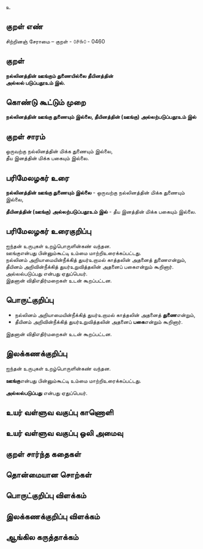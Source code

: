 உ

## குறள் எண் 

சிற்றினஞ் சேராமை – குறள் - ௦௪௬௦ - 0460  

## குறள் 

**நல்லினத்தின் ஊங்கும் துணையில்லை தீயினத்தின்  
அல்லல் படுப்பதூஉம் இல்.**  

## கொண்டு கூட்டும் முறை

**நல்லினத்தின் ஊங்கு துணையும் இல்லை, தீயினத்தின் (ஊங்கு) அல்லற்படுப்பதூஉம் இல்**

## குறள் சாரம் 

ஒருவற்கு நல்லினத்தின் மிக்க துணையும் இல்லை,  
தீய இனத்தின் மிக்க பகையும் இல்லை.     

## பரிமேலழகர் உரை

**நல்லினத்தின் ஊங்கு துணையும் இல்லை** - ஒருவற்கு நல்லினத்தின் மிக்க துணையும் இல்லை,  

**தீயினத்தின் (ஊங்கு) அல்லற்படுப்பதூஉம் இல்** - தீய இனத்தின் மிக்க பகையும் இல்லை.   

## பரிமேலழகர் உரைகுறிப்பு   

ஐந்தன் உருபுகள் உறழ்பொருளின்கண் வந்தன.  
ஊங்குஎன்பது பின்னும்கூட்டி உம்மை மாற்றிஉரைக்கப்பட்டது.  
நல்லினம் அறியாமையின்நீக்கித் துயர்உறாமல் காத்தலின் அதனைத் துணைஎன்றும், தீயினம் அறிவின்நீக்கித் துயர்உறுவித்தலின் அதனைப் பகைஎன்றும் கூறினார்.   
அல்லல்படுப்பது என்பது ஏதுப்பெயர்.  
இதனான் விதிஎதிர்மறைகள் உடன் கூறப்பட்டன.   

## பொருட்குறிப்பு 
 
* நல்லினம் அறியாமையின்நீக்கித் துயர்உறாமல் காத்தலின் அதனைத் **துணை**என்றும்,  
* தீயினம் அறிவின்நீக்கித் துயர்உறுவித்தலின் அதனைப் **பகை**என்றும் கூறினார்.   

இதனான் விதிஎதிர்மறைகள் உடன் கூறப்பட்டன.  

## இலக்கணக்குறிப்பு  

ஐந்தன் உருபுகள் உறழ்பொருளின்கண் வந்தன.  

**ஊங்கு**என்பது பின்னும்கூட்டி உம்மை மாற்றிஉரைக்கப்பட்டது.     

**அல்லல்படுப்பது** என்பது ஏதுப்பெயர். 

## உயர் வள்ளுவ வகுப்பு காணொளி


## உயர் வள்ளுவ வகுப்பு ஒலி அமைவு 

 
## குறள் சார்ந்த கதைகள் 


## தொன்மையான சொற்கள்


## பொருட்குறிப்பு விளக்கம்


## இலக்கணக்குறிப்பு விளக்கம்


## ஆங்கில கருத்தாக்கம் 


